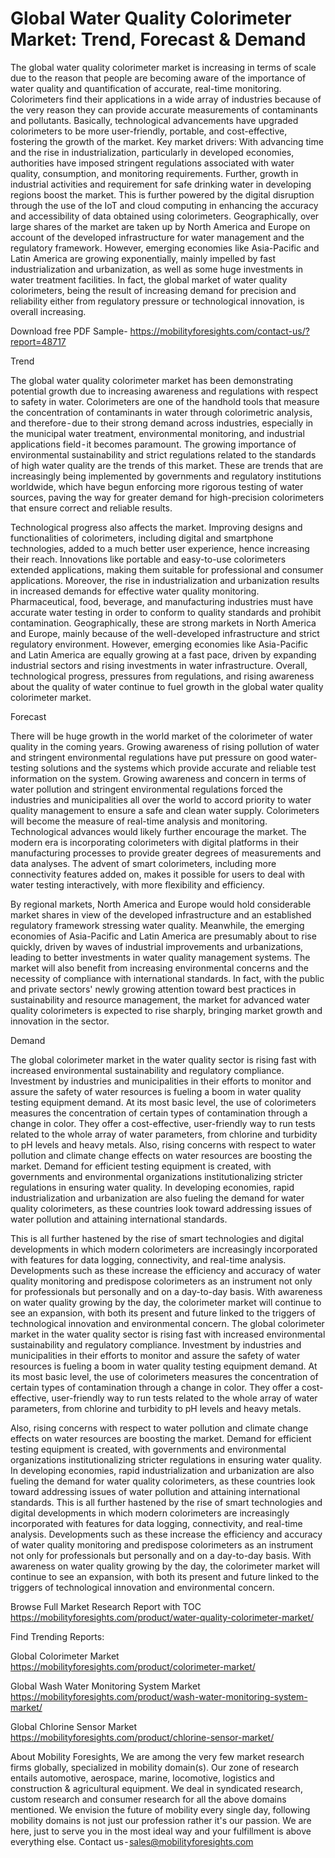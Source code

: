 # Global Water Quality Colorimeter Market: Trend, Forecast & Demand
The global water quality colorimeter market is increasing in terms of scale due to the reason that people are becoming aware of the importance of water quality and quantification of accurate, real-time monitoring. Colorimeters find their applications in a wide array of industries because of the very reason they can provide accurate measurements of contaminants and pollutants. Basically, technological advancements have upgraded colorimeters to be more user-friendly, portable, and cost-effective, fostering the growth of the market.
Key market drivers: With advancing time and the rise in industrialization, particularly in developed economies, authorities have imposed stringent regulations associated with water quality, consumption, and monitoring requirements. Further, growth in industrial activities and requirement for safe drinking water in developing regions boost the market. This is further powered by the digital disruption through the use of the IoT and cloud computing in enhancing the accuracy and accessibility of data obtained using colorimeters.
Geographically, over large shares of the market are taken up by North America and Europe on account of the developed infrastructure for water management and the regulatory framework. However, emerging economies like Asia-Pacific and Latin America are growing exponentially, mainly impelled by fast industrialization and urbanization, as well as some huge investments in water treatment facilities. In fact, the global market of water quality colorimeters, being the result of increasing demand for precision and reliability either from regulatory pressure or technological innovation, is overall increasing.

Download free PDF Sample- https://mobilityforesights.com/contact-us/?report=48717

Trend

The global water quality colorimeter market has been demonstrating potential growth due to increasing awareness and regulations with respect to safety in water. Colorimeters are one of the handhold tools that measure the concentration of contaminants in water through colorimetric analysis, and therefore - due to their strong demand across industries, especially in the municipal water treatment, environmental monitoring, and industrial applications field - it becomes paramount. The growing importance of environmental sustainability and strict regulations related to the standards of high water quality are the trends of this market. These are trends that are increasingly being implemented by governments and regulatory institutions worldwide, which have begun enforcing more rigorous testing of water sources, paving the way for greater demand for high-precision colorimeters that ensure correct and reliable results.

Technological progress also affects the market. Improving designs and functionalities of colorimeters, including digital and smartphone technologies, added to a much better user experience, hence increasing their reach. Innovations like portable and easy-to-use colorimeters extended applications, making them suitable for professional and consumer applications. Moreover, the rise in industrialization and urbanization results in increased demands for effective water quality monitoring. Pharmaceutical, food, beverage, and manufacturing industries must have accurate water testing in order to conform to quality standards and prohibit contamination. Geographically, these are strong markets in North America and Europe, mainly because of the well-developed infrastructure and strict regulatory environment. However, emerging economies like Asia-Pacific and Latin America are equally growing at a fast pace, driven by expanding industrial sectors and rising investments in water infrastructure. Overall, technological progress, pressures from regulations, and rising awareness about the quality of water continue to fuel growth in the global water quality colorimeter market.

Forecast

There will be huge growth in the world market of the colorimeter of water quality in the coming years. Growing awareness of rising pollution of water and stringent environmental regulations have put pressure on good water-testing solutions and the systems which provide accurate and reliable test information on the system. Growing awareness and concern in terms of water pollution and stringent environmental regulations forced the industries and municipalities all over the world to accord priority to water quality management to ensure a safe and clean water supply. Colorimeters will become the measure of real-time analysis and monitoring. Technological advances would likely further encourage the market. The modern era is incorporating colorimeters with digital platforms in their manufacturing processes to provide greater degrees of measurements and data analyses. The advent of smart colorimeters, including more connectivity features added on, makes it possible for users to deal with water testing interactively, with more flexibility and efficiency.

By regional markets, North America and Europe would hold considerable market shares in view of the developed infrastructure and an established regulatory framework stressing water quality. Meanwhile, the emerging economies of Asia-Pacific and Latin America are presumably about to rise quickly, driven by waves of industrial improvements and urbanizations, leading to better investments in water quality management systems. The market will also benefit from increasing environmental concerns and the necessity of compliance with international standards. In fact, with the public and private sectors' newly growing attention toward best practices in sustainability and resource management, the market for advanced water quality colorimeters is expected to rise sharply, bringing market growth and innovation in the sector.

Demand

The global colorimeter market in the water quality sector is rising fast with increased environmental sustainability and regulatory compliance. Investment by industries and municipalities in their efforts to monitor and assure the safety of water resources is fueling a boom in water quality testing equipment demand. At its most basic level, the use of colorimeters measures the concentration of certain types of contamination through a change in color. They offer a cost-effective, user-friendly way to run tests related to the whole array of water parameters, from chlorine and turbidity to pH levels and heavy metals. Also, rising concerns with respect to water pollution and climate change effects on water resources are boosting the market. Demand for efficient testing equipment is created, with governments and environmental organizations institutionalizing stricter regulations in ensuring water quality. In developing economies, rapid industrialization and urbanization are also fueling the demand for water quality colorimeters, as these countries look toward addressing issues of water pollution and attaining international standards.

This is all further hastened by the rise of smart technologies and digital developments in which modern colorimeters are increasingly incorporated with features for data logging, connectivity, and real-time analysis. Developments such as these increase the efficiency and accuracy of water quality monitoring and predispose colorimeters as an instrument not only for professionals but personally and on a day-to-day basis. With awareness on water quality growing by the day, the colorimeter market will continue to see an expansion, with both its present and future linked to the triggers of technological innovation and environmental concern. The global colorimeter market in the water quality sector is rising fast with increased environmental sustainability and regulatory compliance. Investment by industries and municipalities in their efforts to monitor and assure the safety of water resources is fueling a boom in water quality testing equipment demand. At its most basic level, the use of colorimeters measures the concentration of certain types of contamination through a change in color. They offer a cost-effective, user-friendly way to run tests related to the whole array of water parameters, from chlorine and turbidity to pH levels and heavy metals.

Also, rising concerns with respect to water pollution and climate change effects on water resources are boosting the market. Demand for efficient testing equipment is created, with governments and environmental organizations institutionalizing stricter regulations in ensuring water quality. In developing economies, rapid industrialization and urbanization are also fueling the demand for water quality colorimeters, as these countries look toward addressing issues of water pollution and attaining international standards. This is all further hastened by the rise of smart technologies and digital developments in which modern colorimeters are increasingly incorporated with features for data logging, connectivity, and real-time analysis. Developments such as these increase the efficiency and accuracy of water quality monitoring and predispose colorimeters as an instrument not only for professionals but personally and on a day-to-day basis. With awareness on water quality growing by the day, the colorimeter market will continue to see an expansion, with both its present and future linked to the triggers of technological innovation and environmental concern.

Browse Full Market Research Report with TOC https://mobilityforesights.com/product/water-quality-colorimeter-market/

Find Trending Reports:

Global Colorimeter Market https://mobilityforesights.com/product/colorimeter-market/

Global Wash Water Monitoring System Market https://mobilityforesights.com/product/wash-water-monitoring-system-market/

Global Chlorine Sensor Market https://mobilityforesights.com/product/chlorine-sensor-market/

About Mobility Foresights,
We are among the very few market research firms globally, specialized in mobility domain(s). Our zone of research entails automotive, aerospace, marine, locomotive, logistics and construction & agricultural equipment. We deal in syndicated research, custom research and consumer research for all the above domains mentioned.
We envision the future of mobility every single day, following mobility domains is not just our profession rather it's our passion. We are here, just to serve you in the most ideal way and your fulfillment is above everything else. Contact us - sales@mobilityforesights.com
